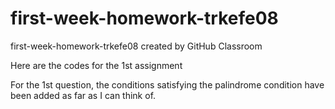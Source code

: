 # first-week-homework-trkefe08
first-week-homework-trkefe08 created by GitHub Classroom

Here are the codes for the 1st assignment

For the 1st question, the conditions satisfying the palindrome condition have been added as far as I can think of.
